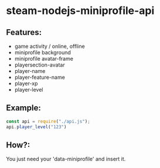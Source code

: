# steam-nodejs-miniprofile-api

## Features:
- game activity / online, offline
- miniprofile background
- miniprofile avatar-frame
- playersection-avatar
- player-name
- player-feature-name
- player-xp
- player-level

## Example:
```javascript
const api = require("./api.js");
api.player_level("123")
```

## How?:

You just need your 'data-miniprofile' and insert it.
